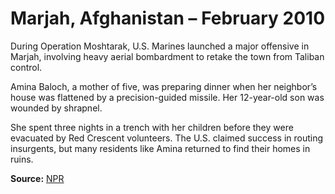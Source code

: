 # Marjah, Afghanistan – February 2010

During Operation Moshtarak, U.S. Marines launched a major offensive in Marjah, involving heavy aerial bombardment to retake the town from Taliban control.

Amina Baloch, a mother of five, was preparing dinner when her neighbor’s house was flattened by a precision-guided missile. Her 12-year-old son was wounded by shrapnel.

She spent three nights in a trench with her children before they were evacuated by Red Crescent volunteers. The U.S. claimed success in routing insurgents, but many residents like Amina returned to find their homes in ruins.

**Source:** [NPR](https://www.npr.org/templates/story/story.php?storyId=124633206)